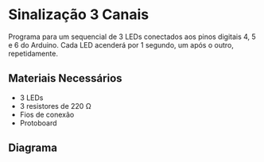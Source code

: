 # Sinalização 3 Canais 
Programa para um sequencial de 3 LEDs conectados aos pinos digitais 4, 5 e 6 do Arduino. Cada LED acenderá por 1 segundo, um após o outro, repetidamente.

## Materiais Necessários 
* 3 LEDs
* 3 resistores de 220 Ω
* Fios de conexão
* Protoboard

## Diagrama 


